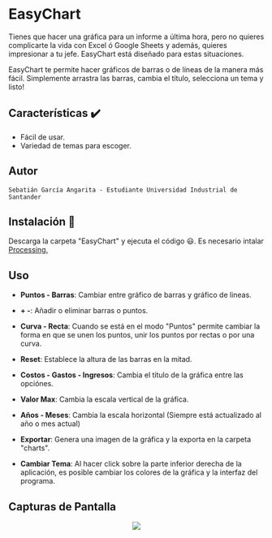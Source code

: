 # EasyChart

Tienes que hacer una gráfica para un informe a última hora, pero no quieres complicarte la vida con Excel ó Google Sheets y además, quieres impresionar a tu jefe. EasyChart está diseñado para estas situaciones.

EasyChart te permite hacer gráficos de barras o de líneas de la manera más fácil. Simplemente arrastra las barras, cambia el título, selecciona un tema y listo!

## Características :heavy_check_mark:

* Fácil de usar.
* Variedad de temas para escoger.

## Autor

    Sebatián García Angarita - Estudiante Universidad Industrial de Santander

## Instalación :link:

Descarga la carpeta "EasyChart" y ejecuta el código :smiley:. Es necesario intalar [Processing.](https://processing.org/download/)

## Uso

* **Puntos - Barras**: Cambiar entre gráfico de barras y gráfico de lineas.
* **+ -**: Añadir o eliminar barras  o puntos.
* **Curva - Recta**: Cuando se está en el modo "Puntos" permite cambiar la forma en que se unen los puntos, unir los puntos por rectas o por una curva.
* **Reset**: Establece la altura de las barras en la mitad.
* **Costos - Gastos - Ingresos**: Cambia el título de la gráfica entre las opciónes.
* **Valor Max**: Cambia la escala vertical de la gráfica.
* **Años - Meses**: Cambia la escala horizontal (Siempre está actualizado al año o mes actual)
* **Exportar**: Genera una imagen de la gráfica y la exporta en la carpeta "charts".

* **Cambiar Tema**: Al hacer click sobre la parte inferior derecha de la aplicación, es posible cambiar los colores de la gráfica y la interfaz del programa.

## Capturas de Pantalla
<p align= "center">
	<img src="https://github.com/Computer-Programming-I-UIS/parcial-2-Sebastian-GA/blob/master/InterfaceScreenshot1.png">
</p>